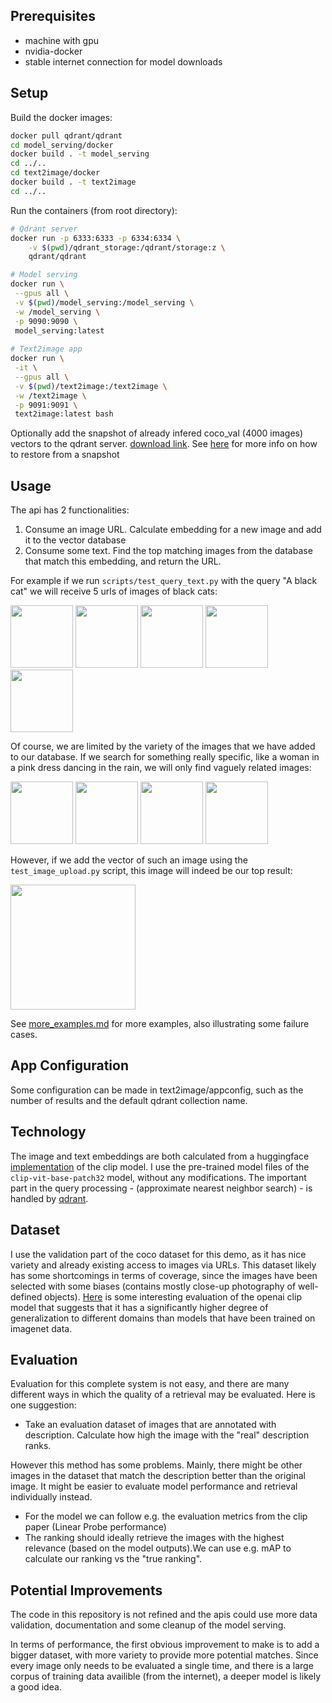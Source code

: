 ## Prerequisites
- machine with gpu
- nvidia-docker
- stable internet connection for model downloads

## Setup
Build the docker images:

```bash
docker pull qdrant/qdrant
cd model_serving/docker
docker build . -t model_serving
cd ../..
cd text2image/docker
docker build . -t text2image
cd ../..
```

Run the containers (from root directory):
```bash
# Qdrant server
docker run -p 6333:6333 -p 6334:6334 \
    -v $(pwd)/qdrant_storage:/qdrant/storage:z \
    qdrant/qdrant

# Model serving
docker run \
 --gpus all \
 -v $(pwd)/model_serving:/model_serving \
 -w /model_serving \
 -p 9090:9090 \
 model_serving:latest
 
# Text2image app
docker run \
 -it \
 --gpus all \
 -v $(pwd)/text2image:/text2image \
 -w /text2image \
 -p 9091:9091 \
 text2image:latest bash
```

Optionally add the snapshot of already infered coco_val (4000 images) vectors to the qdrant server. [download link](https://drive.google.com/file/d/1_U9tvvfKaqQ6QgziWgLECSOye_Ul43Wo/view?usp=drive_link). See [here](https://qdrant.tech/documentation/tutorials/create-snapshot/) for more info on how to restore from a snapshot

## Usage
The api has 2 functionalities:
1) Consume an image URL. Calculate embedding for a new image and add it to the vector database
2) Consume some text. Find the top matching images from the database that match this embedding, and return the URL.

For example if we run `scripts/test_query_text.py` with the query "A black cat" we will receive 5 urls of images of black cats:

<img src="https://upload.wikimedia.org/wikipedia/commons/4/4c/Blackcat-Lilith.jpg" height="100"> <img src="http://images.cocodataset.org/val2017/000000304560.jpg" height="100"> <img src="http://images.cocodataset.org/val2017/000000153217.jpg" height="100"> <img src="http://images.cocodataset.org/val2017/000000501523.jpg" height="100"> <img src="http://images.cocodataset.org/val2017/000000284623.jpg" height="100">

Of course, we are limited by the variety of the images that we have added to our database. If we search for something really specific, like a woman in a pink dress dancing in the rain, we will only find vaguely related images:

<img src="http://images.cocodataset.org/val2017/000000402774.jpg" height="100"> <img src="http://images.cocodataset.org/val2017/000000408120.jpg" height="100"> <img src="http://images.cocodataset.org/val2017/000000122046.jpg" height="100"> <img src="http://images.cocodataset.org/val2017/000000333745.jpg" height="100">

However, if we add the vector of such an image using the `test_image_upload.py` script, this image will indeed be our top result:

<img src="https://i.pinimg.com/474x/34/18/a6/3418a655e5f5784cd2539a6d9a8dbc3a.jpg" height="200">

See [more_examples.md](more_examples.md) for more examples, also illustrating some failure cases.

## App Configuration
Some configuration can be made in text2image/appconfig, such as the number of results and the default qdrant collection name.

## Technology
The image and text embeddings are both calculated from a huggingface [implementation](https://huggingface.co/docs/transformers/model_doc/clip) of the clip model. I use the pre-trained model files of the `clip-vit-base-patch32` model, without any modifications. The important part in the query processing - (approximate nearest neighbor search) - is handled by [qdrant](https://qdrant.tech/).

## Dataset

I use the validation part of the coco dataset for this demo, as it has nice variety and already existing access to images via URLs. This dataset likely has some shortcomings in terms of coverage, since the images have been selected with some biases (contains mostly close-up photography of well-defined objects). [Here](https://openai.com/research/clip) is some interesting evaluation of the openai clip model that suggests that it has a significantly higher degree of generalization to different domains than models that have been trained on imagenet data.

## Evaluation

Evaluation for this complete system is not easy, and there are many different ways in which the quality of a retrieval may be evaluated. Here is one suggestion:
- Take an evaluation dataset of images that are annotated with description. Calculate how high the image with the "real" description ranks.

However this method has some problems. Mainly, there might be other images in the dataset that match the description better than the original image. It might be easier to evaluate model performance and retrieval individually instead.
- For the model we can follow e.g. the evaluation metrics from the clip paper (Linear Probe performance)
- The ranking should ideally retrieve the images with the highest relevance (based on the model outputs).We can use e.g. mAP to calculate our ranking vs the "true ranking".

## Potential Improvements
The code in this repository is not refined and the apis could use more data validation, documentation and some cleanup of the model serving.

In terms of performance, the first obvious improvement to make is to add a bigger dataset, with more variety to provide more potential matches. Since every image only needs to be evaluated a single time, and there is a large corpus of training data availible (from the internet), a deeper model is likely a good idea.